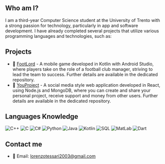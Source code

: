 ## Who am I?
I am a third-year Computer Science student at the University of Trento with a strong passion for technology, particularly in app and software development. I have already completed several projects that utilize various programming languages and technologies, such as:


## Projects
- 📱 [FootLord](https://github.com/LorenzoTessari2003/FootLord) - A mobile game developed in Kotlin with Android Studio, where players take on the role of a football club manager, striving to lead the team to success. Further details are available in the dedicated repository.
- 👥 [YouProject](https://github.com/LorenzoTessari2003/YouProject) - A social media style web application developed in React, using Node.js and MongoDB, where you can create and share your personal project, receive support and money from other users. Further details are available in the dedicated repository.


## Languages Knowledge

![C++](https://img.shields.io/badge/-C++-000?&logo=c%2b%2b&logoColor=00599C)
![C](https://img.shields.io/badge/-C-000?&logo=C%2b%2b&logoColor=A8B9CC)
![C#](https://img.shields.io/badge/-CSharp-000?&logo=c%2b%2b&logoColor=FFFFFF)
![Python](https://img.shields.io/badge/-Python-000?&logo=Python)
![Java](https://img.shields.io/badge/-Java-000?&logo=Java%2b%2b&logoColor=00599C)
![Kotlin](https://img.shields.io/badge/-Kotlin-000?&logo=Kotlin&logoColor=7F52FF)
![SQL](https://img.shields.io/badge/-SQL-000?&logo=MySQL&logoColor=4479A1)
![MatLab](https://img.shields.io/badge/-MatLab-000?&logo=MatLab)
![Dart](https://img.shields.io/badge/-Dart-000?&logo=Dart&logoColor=0175C2)

## Contact me
- 📧 Email: [lorenzotessari2003@gmail.com](mailto:lorenzotessari2003@gmail.com)
